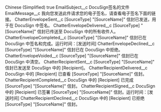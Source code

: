 <?xml version="1.0" encoding="UTF-8"?>
<CustomMetadata xmlns="http://soap.sforce.com/2006/04/metadata" xmlns:xsi="http://www.w3.org/2001/XMLSchema-instance" xmlns:xsd="http://www.w3.org/2001/XMLSchema">
    <label>Chinese (Simplified)</label>
    <protected>true</protected>
    <values>
        <field>EmailSubject__c</field>
        <value xsi:type="xsd:string">DocuSign签名的文件</value>
    </values>
    <values>
        <field>EmailMessage__c</field>
        <value xsi:type="xsd:string">我向您发送此件请求您的电子签名，请查看电子签名下面的链接。</value>
    </values>
    <values>
        <field>ChatterEnvelopeSent__c</field>
        <value xsi:type="xsd:string">[SourceType] "[SourceName]" 信封已发送，用于在 DocuSign 中签名。</value>
    </values>
    <values>
        <field>ChatterEnvelopeDelivered__c</field>
        <value xsi:type="xsd:string">[SourceType] "[SourceName]" 信封已传送至 DocuSign 中的所有收件人。</value>
    </values>
    <values>
        <field>ChatterEnvelopeCompleted__c</field>
        <value xsi:type="xsd:string">[SourceType] "[SourceName]" 信封已在 DocuSign 中签名和完成。运行时间：[发送时间]</value>
    </values>
    <values>
        <field>ChatterEnvelopeDeclined__c</field>
        <value xsi:type="xsd:string">[SourceType] "[SourceName]" 信封已在 DocuSign 中拒绝。</value>
    </values>
    <values>
        <field>ChatterEnvelopeVoided__c</field>
        <value xsi:type="xsd:string">[SourceType] "[SourceName]" 信封已在 DocuSign 中清空。</value>
    </values>
    <values>
        <field>ChatterRecipientSent__c</field>
        <value xsi:type="xsd:string">[SourceType] "[SourceName]" 信封已发送至 DocuSign 中的 [Recipient]。</value>
    </values>
    <values>
        <field>ChatterRecipientDelivered__c</field>
        <value xsi:type="xsd:string">DocuSign 中的 [Recipient] 已查看 [SourceType] "[SourceName]" 信封。</value>
    </values>
    <values>
        <field>ChatterRecipientCompleted__c</field>
        <value xsi:type="xsd:string">DocuSign 中的 [Recipient] 已完成 [SourceType] "[SourceName]" 信封。</value>
    </values>
    <values>
        <field>ChatterRecipientSigned__c</field>
        <value xsi:type="xsd:string">DocuSign 中的 [Recipient] 已签署 [SourceType] "[SourceName]" 信封。运行时间：[发送时间]</value>
    </values>
    <values>
        <field>ChatterRecipientDeclined__c</field>
        <value xsi:type="xsd:string">DocuSign 中的 [Recipient] 已拒绝 [SourceType] "[SourceName]" 信封。</value>
    </values>
</CustomMetadata>
